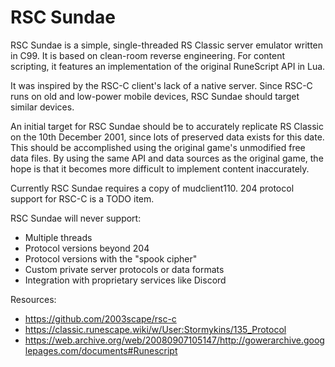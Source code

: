 RSC Sundae
==========

RSC Sundae is a simple, single-threaded RS Classic server emulator
written in C99.  It is based on clean-room reverse engineering.
For content scripting, it features an implementation of the original
RuneScript API in Lua.

It was inspired by the RSC-C client's lack of a native server.
Since RSC-C runs on old and low-power mobile devices, RSC Sundae
should target similar devices.

An initial target for RSC Sundae should be to accurately replicate
RS Classic on the 10th December 2001, since lots of preserved data
exists for this date. This should be accomplished using the
original game's unmodified free data files. By using the same API and
data sources as the original game, the hope is that it becomes
more difficult to implement content inaccurately.

Currently RSC Sundae requires a copy of mudclient110. 204 protocol
support for RSC-C is a TODO item.

RSC Sundae will never support:

* Multiple threads
* Protocol versions beyond 204
* Protocol versions with the "spook cipher"
* Custom private server protocols or data formats
* Integration with proprietary services like Discord

Resources:

* https://github.com/2003scape/rsc-c
* https://classic.runescape.wiki/w/User:Stormykins/135_Protocol
* https://web.archive.org/web/20080907105147/http://gowerarchive.googlepages.com/documents#Runescript
